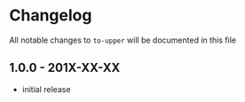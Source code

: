 # Changelog

All notable changes to `to-upper` will be documented in this file

## 1.0.0 - 201X-XX-XX

- initial release
